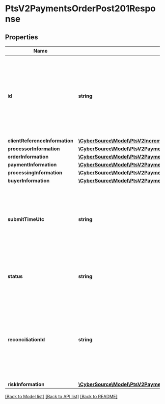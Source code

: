 # PtsV2PaymentsOrderPost201Response

## Properties
Name | Type | Description | Notes
------------ | ------------- | ------------- | -------------
**id** | **string** | An unique identification number generated by Cybersource to identify the submitted request. Returned by all services. It is also appended to the endpoint of the resource. On incremental authorizations, this value with be the same as the identification number returned in the original authorization response. | [optional] 
**clientReferenceInformation** | [**\CyberSource\Model\PtsV2IncrementalAuthorizationPatch201ResponseClientReferenceInformation**](PtsV2IncrementalAuthorizationPatch201ResponseClientReferenceInformation.md) |  | [optional] 
**processorInformation** | [**\CyberSource\Model\PtsV2PaymentsOrderPost201ResponseProcessorInformation**](PtsV2PaymentsOrderPost201ResponseProcessorInformation.md) |  | [optional] 
**orderInformation** | [**\CyberSource\Model\PtsV2PaymentsOrderPost201ResponseOrderInformation**](PtsV2PaymentsOrderPost201ResponseOrderInformation.md) |  | [optional] 
**paymentInformation** | [**\CyberSource\Model\PtsV2PaymentsOrderPost201ResponsePaymentInformation**](PtsV2PaymentsOrderPost201ResponsePaymentInformation.md) |  | [optional] 
**processingInformation** | [**\CyberSource\Model\PtsV2PaymentsOrderPost201ResponseProcessingInformation**](PtsV2PaymentsOrderPost201ResponseProcessingInformation.md) |  | [optional] 
**buyerInformation** | [**\CyberSource\Model\PtsV2PaymentsOrderPost201ResponseBuyerInformation**](PtsV2PaymentsOrderPost201ResponseBuyerInformation.md) |  | [optional] 
**submitTimeUtc** | **string** | Time of request in UTC. Format: &#x60;YYYY-MM-DDThh:mm:ssZ&#x60; **Example** &#x60;2016-08-11T22:47:57Z&#x60; equals August 11, 2016, at 22:47:57 (10:47:57 p.m.). The &#x60;T&#x60; separates the date and the time. The &#x60;Z&#x60; indicates UTC.  Returned by Cybersource for all services. | [optional] 
**status** | **string** | The status of the submitted transaction. Possible values:   - CREATED   - SAVED   - APPROVED   - VOIDED   - COMPLETED   - PAYER_ACTION_REQUIRED | [optional] 
**reconciliationId** | **string** | Reference number for the transaction. Depending on how your Cybersource account is configured, this value could either be provided in the API request or generated by CyberSource. The actual value used in the request to the processor is provided back to you by Cybersource in the response. | [optional] 
**riskInformation** | [**\CyberSource\Model\PtsV2PaymentsPost201ResponseRiskInformationProcessorResults**](PtsV2PaymentsPost201ResponseRiskInformationProcessorResults.md) |  | [optional] 

[[Back to Model list]](../README.md#documentation-for-models) [[Back to API list]](../README.md#documentation-for-api-endpoints) [[Back to README]](../README.md)


